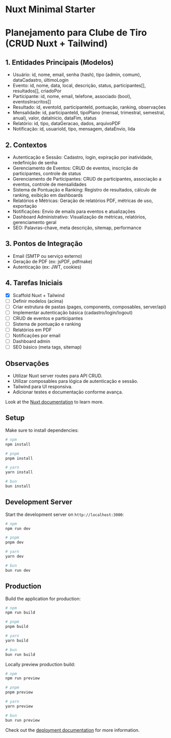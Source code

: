 # Nuxt Minimal Starter

# Planejamento para Clube de Tiro (CRUD Nuxt + Tailwind)

## 1. Entidades Principais (Modelos)
- Usuário: id, nome, email, senha (hash), tipo (admin, comum), dataCadastro, últimoLogin
- Evento: id, nome, data, local, descrição, status, participantes[], resultados[], criadoPor
- Participante: id, nome, email, telefone, associado (bool), eventosInscritos[]
- Resultado: id, eventoId, participanteId, pontuação, ranking, observações
- Mensalidade: id, participanteId, tipoPlano (mensal, trimestral, semestral, anual), valor, dataInicio, dataFim, status
- Relatório: id, tipo, dataGeracao, dados, arquivoPDF
- Notificação: id, usuarioId, tipo, mensagem, dataEnvio, lida

## 2. Contextos
- Autenticação e Sessão: Cadastro, login, expiração por inatividade, redefinição de senha
- Gerenciamento de Eventos: CRUD de eventos, inscrição de participantes, controle de status
- Gerenciamento de Participantes: CRUD de participantes, associação a eventos, controle de mensalidades
- Sistema de Pontuação e Ranking: Registro de resultados, cálculo de ranking, exibição em dashboards
- Relatórios e Métricas: Geração de relatórios PDF, métricas de uso, exportação
- Notificações: Envio de emails para eventos e atualizações
- Dashboard Administrativo: Visualização de métricas, relatórios, gerenciamento geral
- SEO: Palavras-chave, meta descrição, sitemap, performance

## 3. Pontos de Integração
- Email (SMTP ou serviço externo)
- Geração de PDF (ex: jsPDF, pdfmake)
- Autenticação (ex: JWT, cookies)

## 4. Tarefas Iniciais
- [x] Scaffold Nuxt + Tailwind
- [ ] Definir modelos (acima)
- [ ] Criar estrutura de pastas (pages, components, composables, server/api)
- [ ] Implementar autenticação básica (cadastro/login/logout)
- [ ] CRUD de eventos e participantes
- [ ] Sistema de pontuação e ranking
- [ ] Relatórios em PDF
- [ ] Notificações por email
- [ ] Dashboard admin
- [ ] SEO básico (meta tags, sitemap)

## Observações
- Utilizar Nuxt server routes para API CRUD.
- Utilizar composables para lógica de autenticação e sessão.
- Tailwind para UI responsiva.
- Adicionar testes e documentação conforme avança.

Look at the [Nuxt documentation](https://nuxt.com/docs/getting-started/introduction) to learn more.

## Setup

Make sure to install dependencies:

```bash
# npm
npm install

# pnpm
pnpm install

# yarn
yarn install

# bun
bun install
```

## Development Server

Start the development server on `http://localhost:3000`:

```bash
# npm
npm run dev

# pnpm
pnpm dev

# yarn
yarn dev

# bun
bun run dev
```

## Production

Build the application for production:

```bash
# npm
npm run build

# pnpm
pnpm build

# yarn
yarn build

# bun
bun run build
```

Locally preview production build:

```bash
# npm
npm run preview

# pnpm
pnpm preview

# yarn
yarn preview

# bun
bun run preview
```

Check out the [deployment documentation](https://nuxt.com/docs/getting-started/deployment) for more information.
